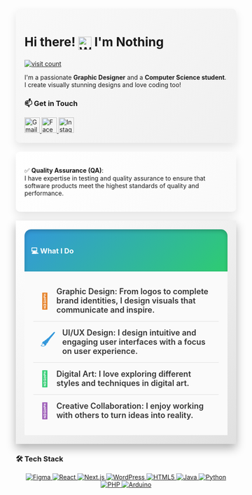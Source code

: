 <!DOCTYPE html>
<html lang="en">
<head>
  <meta charset="UTF-8">
  <meta name="viewport" content="width=device-width, initial-scale=1.0">
</head>
<body>
  <!-- Introduction Section -->
  <div class="container fadeIn" style="background: linear-gradient(135deg, #f9f9f9, #f0f0f0); padding: 20px; border-radius: 10px; box-shadow: 0px 10px 20px rgba(0,0,0,0.1);">
    <div class="container fadeIn">
    <h2 class="slideIn" style="font-size: 28px;">
     Hi there! <img src="https://user-images.githubusercontent.com/18350557/176309783-0785949b-9127-417c-8b55-ab5a4333674e.gif" alt="Waving hand" style="width: 30px; height: 30px; vertical-align: middle;" />
      I'm Nothing
    </h2>
   <a href="https://visitcount.itsvg.in">
  <img src="https://visitcount.itsvg.in/api?id=Aenjieee&icon=6&color=1" alt="visit count">
</a>
    <p>
      I'm a passionate <strong>Graphic Designer</strong> and a <strong>Computer Science student</strong>. I create visually stunning designs and love coding too!
    </p>
  </div>
 <h3>📫 Get in Touch</h3>
  <div align="left">
    <a href="mailto:angelicabanastao@gmail.com">
      <img src="https://img.shields.io/static/v1?message=Gmail&logo=gmail&label=&color=D14836&logoColor=white&labelColor=&style=for-the-badge" height="35" alt="Gmail logo" />
    </a>
    <a href="https://www.facebook.com/aenjie.2002?mibextid=ZbWKwL">
      <img src="https://img.shields.io/static/v1?message=Facebook&logo=facebook&label=&color=1877F2&logoColor=white&labelColor=&style=for-the-badge" height="35" alt="Facebook logo" />
    </a>
    <a href="[https://www.instagram.com/aenjiie.bnsto](https://www.instagram.com/aenjiie.bnsto/profilecard/?igsh=YXJ1aWx1bW01YTlw)">
      <img src="https://img.shields.io/static/v1?message=Instagram&logo=instagram&label=&color=E4405F&logoColor=white&labelColor=&style=for-the-badge" height="35" alt="Instagram logo" />
    </a>
  </div>
</div>

  <!-- QA Section -->
  <div class="container fadeIn" style="background: linear-gradient(135deg, #fff, #f9f9f9); padding: 20px; border-radius: 10px; box-shadow: 0px 10px 20px rgba(0,0,0,0.1); margin-top: 20px;">
    <p>✅ <strong>Quality Assurance (QA)</strong>:<br> I have expertise in testing and quality assurance to ensure that software products meet the highest standards of quality and performance.</p>
  </div>

  <!-- What I Do Section -->
<div class="container fadeIn" style="padding: 20px; background: linear-gradient(135deg, #ffffff, #e0e0e0); box-shadow: 0px 10px 20px rgba(0,0,0,0.3); margin-top: 20px; overflow: hidden;">
  <div class="slideIn" style="background: linear-gradient(135deg, #3498db, #2ecc71); color: #fff; padding: 15px; border-radius: 15px 15px 0 0; box-shadow: inset 0px 4px 8px rgba(0,0,0,0.2);">
    <h3>💻 What I Do</h3>
  </div>
  <div style="padding: 20px; background: #fafafa;">
    <!-- First Item with Animation -->
    <div class="hover-effect" style="display: flex; align-items: center; padding: 15px; border-bottom: 1px solid #e0e0e0; animation: slideIn 0.5s ease-out;">
      <span style="font-size: 35px; color: #e67e22; margin-right: 15px; display: flex; align-items: center;">🎨</span>
      <p style="font-size: 18px; font-weight: 600; color: #333; margin: 0;">Graphic Design: From logos to complete brand identities, I design visuals that communicate and inspire.</p>
    </div>
    <!-- Second Item with Animation -->
    <div class="hover-effect" style="display: flex; align-items: center; padding: 15px; border-bottom: 1px solid #e0e0e0; animation: slideIn 0.6s ease-out;">
      <span style="font-size: 35px; color: #3498db; margin-right: 15px; display: flex; align-items: center;">🖌️</span>
      <p style="font-size: 18px; font-weight: 600; color: #333; margin: 0;">UI/UX Design: I design intuitive and engaging user interfaces with a focus on user experience.</p>
    </div>
    <!-- Third Item with Animation -->
    <div class="hover-effect" style="display: flex; align-items: center; padding: 15px; border-bottom: 1px solid #e0e0e0; animation: slideIn 0.7s ease-out;">
      <span style="font-size: 35px; color: #2ecc71; margin-right: 15px; display: flex; align-items: center;">🎨</span>
      <p style="font-size: 18px; font-weight: 600; color: #333; margin: 0;">Digital Art: I love exploring different styles and techniques in digital art.</p>
    </div>
    <!-- Fourth Item with Animation -->
    <div class="hover-effect" style="display: flex; align-items: center; padding: 15px; animation: slideIn 0.8s ease-out;">
      <span style="font-size: 35px; color: #9b59b6; margin-right: 15px; display: flex; align-items: center;">🤝</span>
      <p style="font-size: 18px; font-weight: 600; color: #333; margin: 0;">Creative Collaboration: I enjoy working with others to turn ideas into reality.</p>
    </div>
  </div>
</div>

  <!-- Tech Stack Section -->
  <div class="container fadeIn" style="margin-top: 20px;">
    <h3>🛠️ Tech Stack</h3>
    <p align="center">
      <a href="https://www.figma.com/">
        <img src="https://img.icons8.com/color/48/000000/figma.png" alt="Figma" />
      </a>
      <a href="https://reactjs.org/">
        <img src="https://img.icons8.com/color/48/000000/react-native.png" alt="React" />
      </a>
      <a href="https://nextjs.org/">
        <img src="https://img.icons8.com/color/48/000000/nextjs.png" alt="Next.js" />
      </a>
      <a href="https://wordpress.org/">
        <img src="https://img.icons8.com/color/48/000000/wordpress.png" alt="WordPress" />
      </a>
      <a href="https://developer.mozilla.org/en-US/docs/Web/HTML">
        <img src="https://img.icons8.com/color/48/000000/html-5.png" alt="HTML5" />
      </a>
      <a href="https://www.oracle.com/java/">
        <img src="https://img.icons8.com/color/48/000000/java-coffee-cup-logo.png" alt="Java" />
      </a>
      <a href="https://www.python.org/">
        <img src="https://img.icons8.com/color/48/000000/python.png" alt="Python" />
      </a>
      <a href="https://www.php.net/">
        <img src="https://img.icons8.com/color/48/000000/php.png" alt="PHP" />
      </a>
      <a href="https://www.arduino.cc/">
        <img src="https://img.icons8.com/color/48/000000/arduino.png" alt="Arduino" />
      </a>
    </p>
  </div>
